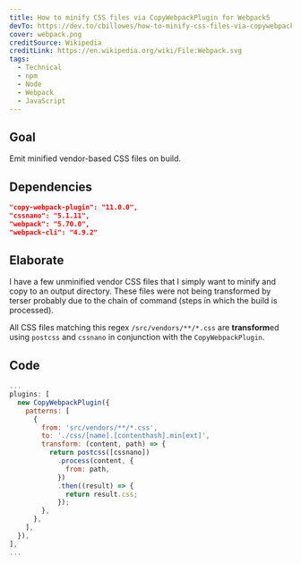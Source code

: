 ```yaml
---
title: How to minify CSS files via CopyWebpackPlugin for Webpack5
devTo: https://dev.to/cbillowes/how-to-minify-css-files-via-copywebpackplugin-for-webpack5-4fc0
cover: webpack.png
creditSource: Wikipedia
creditLink: https://en.wikipedia.org/wiki/File:Webpack.svg
tags:
  - Technical
  - npm
  - Node
  - Webpack
  - JavaScript
---
```


## Goal

Emit minified vendor-based CSS files on build.

## Dependencies

```json:title=package.json
"copy-webpack-plugin": "11.0.0",
"cssnano": "5.1.11",
"webpack": "5.70.0",
"webpack-cli": "4.9.2"
```

## Elaborate

I have a few unminified vendor CSS files that I simply want to minify and copy to an output directory. These files were not being transformed by terser probably due to the chain of command (steps in which the build is processed).

All CSS files matching this regex `/src/vendors/**/*.css` are **transform**ed using `postcss` and `cssnano` in conjunction with the `CopyWebpackPlugin`.

## Code

```js:title=webpage.config.js
...
plugins: [
  new CopyWebpackPlugin({
    patterns: [
      {
        from: 'src/vendors/**/*.css',
        to: './css/[name].[contenthash].min[ext]',
        transform: (content, path) => {
          return postcss([cssnano])
            .process(content, {
              from: path,
            })
            .then((result) => {
              return result.css;
            });
        },
      },
    ],
  }),
],
...
```

